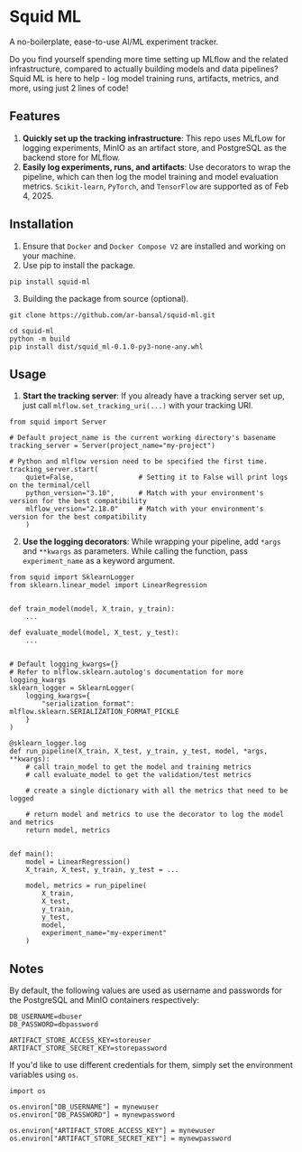 # Squid ML
A no-boilerplate, ease-to-use AI/ML experiment tracker. 

Do you find yourself spending more time setting up MLflow and the related infrastructure, compared to actually building models and data pipelines? Squid ML is here to help - log model training runs, artifacts, metrics, and more, using just 2 lines of code!

## Features  
1. **Quickly set up the tracking infrastructure**: This repo uses MLfLow for logging experiments, MinIO as an artifact store, and PostgreSQL as the backend store for MLflow.  
2. **Easily log experiments, runs, and artifacts**: Use decorators to wrap the pipeline, which can then log the model training and model evaluation metrics. `Scikit-learn`, `PyTorch`, and `TensorFlow` are supported as of Feb 4, 2025. 


## Installation  
1. Ensure that `Docker` and `Docker Compose V2` are installed and working on your machine.  
2. Use pip to install the package. 
```
pip install squid-ml
```  
3. Building the package from source (optional).
```
git clone https://github.com/ar-bansal/squid-ml.git

cd squid-ml
python -m build 
pip install dist/squid_ml-0.1.0-py3-none-any.whl
```  


## Usage
1. **Start the tracking server**: If you already have a tracking server set up, just call `mlflow.set_tracking_uri(...)` with your tracking URI.  
```
from squid import Server

# Default project_name is the current working directory's basename
tracking_server = Server(project_name="my-project")     

# Python and mlflow version need to be specified the first time.
tracking_server.start(
    quiet=False,                # Setting it to False will print logs on the terminal/cell
    python_version="3.10",      # Match with your environment's version for the best compatibility
    mlflow_version="2.18.0"     # Match with your environment's version for the best compatibility
    )      
```  

2. **Use the logging decorators**: While wrapping your pipeline, add `*args` and `**kwargs` as parameters. While calling the function, pass `experiment_name` as a keyword argument. 
```
from squid import SklearnLogger
from sklearn.linear_model import LinearRegression


def train_model(model, X_train, y_train):
    ...

def evaluate_model(model, X_test, y_test):
    ...


# Default logging_kwargs={}
# Refer to mlflow.sklearn.autolog's documentation for more logging_kwargs
sklearn_logger = SklearnLogger(
    logging_kwargs={
        "serialization_format": mlflow.sklearn.SERIALIZATION_FORMAT_PICKLE
    }
)

@sklearn_logger.log
def run_pipeline(X_train, X_test, y_train, y_test, model, *args, **kwargs):
    # call train_model to get the model and training metrics
    # call evaluate_model to get the validation/test metrics

    # create a single dictionary with all the metrics that need to be logged

    # return model and metrics to use the decorator to log the model and metrics
    return model, metrics


def main():
    model = LinearRegression()
    X_train, X_test, y_train, y_test = ...

    model, metrics = run_pipeline(
        X_train, 
        X_test, 
        y_train, 
        y_test, 
        model, 
        experiment_name="my-experiment"
    )
```    


## Notes  
By default, the following values are used as username and passwords for the PostgreSQL and MinIO containers respectively: 
```
DB_USERNAME=dbuser
DB_PASSWORD=dbpassword

ARTIFACT_STORE_ACCESS_KEY=storeuser
ARTIFACT_STORE_SECRET_KEY=storepassword
```  

If you'd like to use different credentials for them, simply set the environment variables using `os`. 
```
import os 

os.environ["DB_USERNAME"] = mynewuser
os.environ["DB_PASSWORD"] = mynewpassword

os.environ["ARTIFACT_STORE_ACCESS_KEY"] = mynewuser
os.environ["ARTIFACT_STORE_SECRET_KEY"] = mynewpassword
```